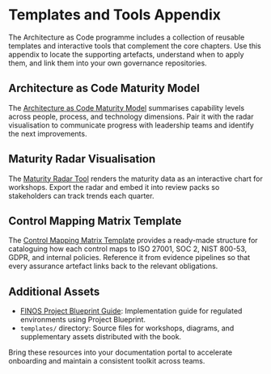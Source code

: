 # Templates and Tools Appendix

The Architecture as Code programme includes a collection of reusable templates and interactive tools that complement the core chapters. Use this appendix to locate the supporting artefacts, understand when to apply them, and link them into your own governance repositories.

## Architecture as Code Maturity Model

The [Architecture as Code Maturity Model](architecture_as_code_maturity_model.md) summarises capability levels across people, process, and technology dimensions. Pair it with the radar visualisation to communicate progress with leadership teams and identify the next improvements.

## Maturity Radar Visualisation

The [Maturity Radar Tool](maturity_model_radar.html) renders the maturity data as an interactive chart for workshops. Export the radar and embed it into review packs so stakeholders can track trends each quarter.

## Control Mapping Matrix Template

The [Control Mapping Matrix Template](appendix_f_control_mapping_matrix_template.md) provides a ready-made structure for cataloguing how each control maps to ISO 27001, SOC 2, NIST 800-53, GDPR, and internal policies. Reference it from evidence pipelines so that every assurance artefact links back to the relevant obligations.

## Additional Assets

- [FINOS Project Blueprint Guide](32_finos_project_blueprint.md): Implementation guide for regulated environments using Project Blueprint.
- `templates/` directory: Source files for workshops, diagrams, and supplementary assets distributed with the book.

Bring these resources into your documentation portal to accelerate onboarding and maintain a consistent toolkit across teams.
